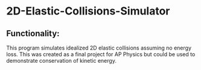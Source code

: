 # 2D-Elastic-Collisions-Simulator
##  Functionality:  
This program simulates idealized 2D elastic collisions assuming no energy loss. This was created as a final project for AP Physics but could be used to demonstrate conservation of kinetic energy.
